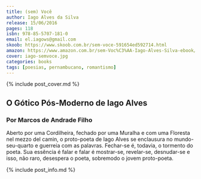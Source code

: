 ```yaml
---
title: (sem) Você
author: Iago Alves da Silva
release: 15/06/2016
pages: 118
isbn: 978-85-5707-181-0
email: el.iagows@gmail.com
skoob: https://www.skoob.com.br/sem-voce-591654ed592714.html
amazon: https://www.amazon.com.br/sem-Voc%C3%AA-Iago-Alves-Silva-ebook/dp/B01I8HSEOA/
cover: iago-semvoce.jpg
categories: books
tags: [poesias, pernambucano, romantismo]
---
```

{% include post_cover.md %}

## O Gótico Pós-Moderno de Iago Alves

### Por Marcos de Andrade Filho

Aberto por uma Cordilheira, fechado por uma Muralha e com uma Floresta nel mezzo del camin, o proto-poeta de Iago Alves se enclausura no mundo-seu-quarto e guerreia com as palavras. Fechar-se é, todavia, o tormento do poeta. Sua essência é falar e falar é mostrar-se, revelar-se, desnudar-se e isso, não raro, desespera o poeta, sobremodo o jovem proto-poeta.

{% include post_info.md %}